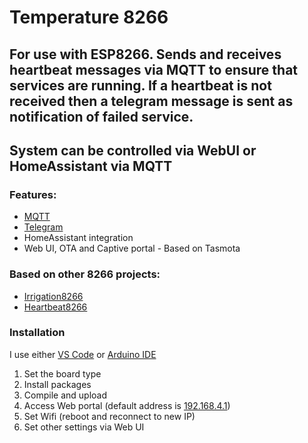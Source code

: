 # Temperature 8266

## For use with ESP8266.   Sends and receives heartbeat messages via MQTT to ensure that services are running.  If a heartbeat is not received then a telegram message is sent as notification of failed service.

## System can be controlled via WebUI or HomeAssistant via MQTT


### Features:
- [MQTT](https://github.com/knolleary/pubsubclient)
- [Telegram](https://github.com/witnessmenow/Universal-Arduino-Telegram-Bot)
- HomeAssistant integration
- Web UI, OTA and Captive portal - Based on Tasmota


### Based on other 8266 projects:
- [Irrigation8266](https://github.com/shinyone/Irrigation8266)
- [Heartbeat8266](https://github.com/shinyone/Heartbeat8266)

### Installation

I use either [VS Code](https://code.visualstudio.com/) or [Arduino IDE](https://www.arduino.cc/en/software)

1. Set the board type
1. Install packages
1. Compile and upload
1. Access Web portal (default address is [192.168.4.1](http://192.168.4.1))
1. Set Wifi (reboot and reconnect to new IP)
1. Set other settings via Web UI
